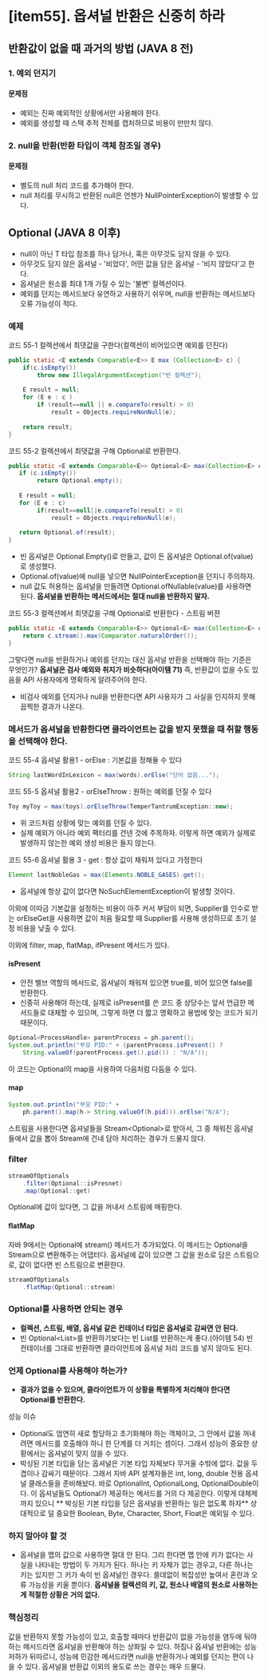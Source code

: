 # [item55]. 옵셔널 반환은 신중히 하라

## 반환값이 없을 때 과거의 방법 (JAVA 8 전)
### 1. 예외 던지기
#### 문제점
- 예외는 진짜 예외적인 상황에서만 사용해야 한다.
- 예외를 생성할 때 스택 추적 전체를 캡처하므로 비용이 만만치 않다.
 
### 2. null을 반환(반환 타입이 객체 참조일 경우)
#### 문제점
- 별도의 null 처리 코드를 추가해야 한다.
- null 처리를 무시하고 반환된 null은 언젠가 NullPointerException이 발생할 수 있다.

## Optional<T> (JAVA 8 이후)
- null이 아닌 T 타입 참조를 하나 담거나, 혹은 아무것도 담지 않을 수 있다.
- 아무것도 담지 않은 옵셔널 - '비었다', 어떤 값을 담은 옵셔널 - '비지 않았다'고 한다.
- 옵셔널은 원소를 최대 1개 가질 수 있는 '불변' 컬렉션이다.
- 예외를 던지는 메서드보다 유연하고 사용하기 쉬우며, null을 반환하는 메서드보다 오류 가능성이 적다.  

### 예제
  
코드 55-1 컬렉션에서 최댓값을 구한다(컬렉션이 비어있으면 예외를 던진다) 
```java
public static <E extends Comparable<E>> E max (Collection<E> c) {
	if(c.isEmpty())
    	throw new IllegalArgumentException("빈 컬렉션");
    
    E result = null;
    for (E e : c )
    	if (result==null || e.compareTo(result) > 0)
        	result = Objects.requireNonNull(e);
            
    return result;
}
```

코드 55-2 컬렉션에서 최댓값을 구해 Optional<E>로 반환한다.
```java
public static <E extends Comparable<E>> Optional<E> max(Collection<E> c) {
   if (c.isEmpty())
   		return Optional.empty();
        
   E result = null;
   for (E e : c)
   		if(result==null||e.compareTo(result) > 0)
        	result = Objects.requireNonNull(e);
            
   return Optional.of(result);
}
```
- 빈 옵셔널은 Optional.Empty()로 만들고, 값이 든 옵셔널은 Optional.of(value)로 생성했다.
- Optional.of(value)에 null을 넣으면 NullPointerException을 던지니 주의하자.
- null 값도 허용하는 옵셔널을 만들려면 Optional.ofNullable(value)를 사용하면 된다. **옵셔널을 반환하는 메서드에서는 절대 null을 반환하지 말자.**
 

코드 55-3 컬렉션에서 최댓값을 구해 Optional<E>로 반환한다 - 스트림 버젼
```java
public static <E extends Comparable<E>> Optional<E> max(Collection<E> c) {
	return c.stream().max(Comparator.naturalOrder());
}
```
그렇다면 null을 반환하거나 예외를 던지는 대신 옵셔널 반환을 선택해야 하는 기준은 무엇인가? 
**옵셔널은 검사 예외와 취지가 비슷하다(아이템 71)** 즉, 반환값이 없을 수도 있음을 API 사용자에게 명확하게 알려주어야 한다.
- 비검사 예외를 던지거나 null을 반환한다면 API 사용자가 그 사실을 인지하지 못해 끔찍한 결과가 나온다.
  
### 메서드가 옵셔널을 반환한다면 클라이언트는 값을 받지 못했을 때 취할 행동을 선택해야 한다. 
코드 55-4 옵셔널 활용1 - orElse : 기본값을 정해둘 수 있다
```java
String lastWordInLexicon = max(words).orElse("단어 없음...");
```
  
코드 55-5 옵셔널 활용2 - orElseThrow : 원하는 예외를 던질 수 있다
```java
Toy myToy = max(toys).orElseThrow(TemperTantrumException::new);
```
- 위 코드처럼 상황에 맞는 예외를 던질 수 있다.
- 실제 예외가 아니라 예외 팩터리를 건넨 것에 주목하자. 이렇게 하면 예외가 실제로 발생하지 않는한 예외 생성 비용은 들지 않는다.

코드 55-6 옵셔널 활용 3 - get : 항상 값이 채워져 있다고 가정한다
```java
Element lastNobleGas = max(Elements.NOBLE_GASES).get();
```
- 옵셔널에 항상 값이 없다면 NoSuchElementException이 발생할 것이다.

이외에 이따금 기본값을 설정하는 비용이 아주 커서 부담이 되면, Supplier<T>를 인수로 받는 orElseGet을 사용하면 값이 처음 필요할 때 Supplier<T>를 사용해 생성하므로 초기 설정 비용을 낮출 수 있다.

이외에 filter, map, flatMap, ifPresent 메서드가 있다.

#### isPresent
- 안전 벨브 역할의 메서드로, 옵셔널이 채워져 있으면 true를, 비어 있으면 false를 반환한다.
- 신중히 사용해야 하는데, 실제로 isPresent를 쓴 코드 중 상당수는 앞서 언급한 메서드들로 대체할 수 있으며, 그렇게 하면 더 짧고 명확하고 용법에 맞는 코드가 되기 때문이다.

```java
Optional<ProcessHandle> parentProcess = ph.parent();
System.out.println("부모 PID:" + (parentProcess.isPresent() ?
	String.valueOf(parentProcess.get().pid()) : "N/A"));
```
이 코드는 Optional의 map을 사용하여 다음처럼 다듬을 수 있다.

#### map
```java
System.out.println("부모 PID:" +
	ph.parent().map(h-> String.valueOf(h.pid))).orElse("N/A");
```

스트림을 사용한다면 옵셔널들을 Stream<Optional<T>>로 받아서, 그 중 채워진 옵셔널들에서 값을 뽑아 Stream<T>에 건네 담아 처리하는 경우가 드물지 않다.

### filter
```java
streamOfOptionals
	.filter(Optional::isPresnet)
	.map(Optional::get)
```
Optional에 값이 있다면, 그 값을 꺼내서 스트림에 매핑한다.

#### flatMap
자바 9에서는 Optional에 stream() 메서드가 추가되었다. 이 메서드는 Optional을 Stream으로 변환해주는 어댑터다. 옵셔널에 값이 있으면 그 값을 원소로 담은 스트림으로, 값이 없다면 빈 스트림으로 변환한다.

```java
streamOfOptionals
	.flatMap(Optional::stream)
```
  
### Optional<T>를 사용하면 안되는 경우
- **컬렉션, 스트림, 배열, 옵셔널 같은 컨테이너 타입은 옵셔널로 감싸면 안 된다.** 
- 빈 Optional<List<T>>를 반환하기보다는 빈 List<T>를 반환하는게 좋다.(아이템 54) 빈 컨테이너를 그대로 반환하면 클라이언트에 옵셔널 처리 코드를 넣지 않아도 된다.

### 언제 Optional<T>를 사용해야 하는가?
- **결과가 없을 수 있으며, 클라이언트가 이 상황을 특별하게 처리해야 한다면 Optional<T>를 반환한다.**

성능 이슈
- Optional도 엄연히 새로 할당하고 초기화해야 하는 객체이고, 그 안에서 값을 꺼내려면 메서드를 호출해야 하니 한 단계를 더 거치는 셈이다. 그래서 성능이 중요한 상황에서는 옵셔널이 맞지 않을 수 있다.
- 박싱된 기본 타입을 담는 옵셔널은 기본 타입 자체보다 무거울 수밖에 없다. 값을 두 겹이나 감싸기 때문이다. 
  그래서 자바 API 설계자들은 int, long, double 전용 옵셔널 클래스들을 준비해놨다. 바로 OptionalInt, OptionalLong, OptionalDouble이다. 
  이 옵셔널들도 Optional<T>가 제공하는 메서드를 거의 다 제공한다. 
  이렇게 대체제까지 있으니 ** 박싱된 기본 타입을 담은 옵셔널을 반환하는 일은 없도록 하자** 상대적으로 덜 중요한 Boolean, Byte, Character, Short, Float은 예외일 수 있다.

### 하지 말아야 할 것
- 옵셔널을 맵의 값으로 사용하면 절대 안 된다. 그리 한다면 맵 안에 키가 없다는 사실을 나타내는 방법이 두 가지가 된다. 
  하나는 키 자체가 없는 경우고, 다른 하나는 키는 있지만 그 키가 속이 빈 옵셔널인 경우다. 쓸데없이 복잡성만 높여서 혼란과 오류 가능성을 키울 뿐이다. 
  **옵셔널을 컬렉션의 키, 값, 원소나 배열의 원소로 사용하는 게 적절한 상황은 거의 없다.**

### 핵심정리
값을 반환하지 못할 가능성이 있고, 호출할 때마다 반환값이 없을 가능성을 염두에 둬야 하는 메서드라면 옵셔널을 반환해야 하는 상화일 수 있다. 하짐나 옵셔널 반환에는 성능 저하가 뒤따르니, 성능에 민감한 메서드라면 null을 반환하거나 예외를 던지는 편이 나을 수 있다. 옵셔널을 반환값 이외의 용도로 쓰는 경우는 매우 드물다.
